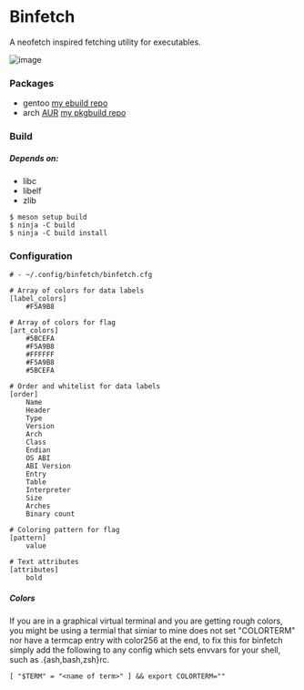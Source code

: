 # Binfetch

A neofetch inspired fetching utility for executables.

![image](https://socki.moe/binfetch.png "img")

### Packages

- gentoo [my ebuild repo](https://github.com/Im-0xea/xea-ebuilds)
- arch [AUR](https://aur.archlinux.org/packages/binfetch-git) [my pkgbuild repo](https://github.com/Im-0xea/xea-pkgbuilds)

### Build

##### Depends on:

- libc
- libelf 
- zlib

~~~
$ meson setup build
$ ninja -C build
$ ninja -C build install
~~~

### Configuration

~~~
# - ~/.config/binfetch/binfetch.cfg

# Array of colors for data labels
[label_colors]
    #F5A9B8

# Array of colors for flag
[art_colors]
    #5BCEFA
    #F5A9B8
    #FFFFFF
    #F5A9B8
    #5BCEFA

# Order and whitelist for data labels
[order]
    Name
    Header
    Type
    Version
    Arch
    Class
    Endian
    OS ABI
    ABI Version
    Entry
    Table
    Interpreter
    Size
    Arches
    Binary count

# Coloring pattern for flag
[pattern]
    value

# Text attributes
[attributes]
    bold
~~~

##### Colors

If you are in a graphical virtual terminal and you are getting rough colors, you might be using a termial that simiar to mine does not set "COLORTERM" nor have a termcap entry with color256 at the end, to fix this for binfetch simply add the following to any config which sets envvars for your shell, such as .{ash,bash,zsh}rc.
~~~
[ "$TERM" = "<name of term>" ] && export COLORTERM=""
~~~
